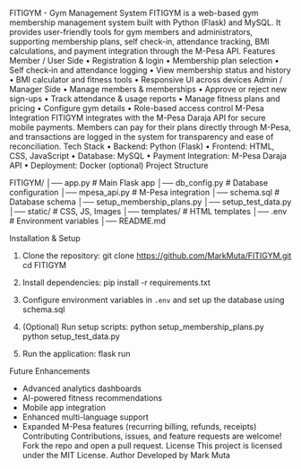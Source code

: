 FITIGYM - Gym Management System 
FITIGYM is a web-based gym membership management system built with Python (Flask) and MySQL. It provides user-friendly tools for gym members and administrators, supporting membership plans, self check-in, attendance tracking, BMI calculations, and payment integration through the M-Pesa API.
Features
Member / User Side
•	Registration & login
•	Membership plan selection
•	 Self check‑in and attendance logging
•	 View membership status and history
•	 BMI calculator and fitness tools
•	 Responsive UI across devices
Admin / Manager Side
•	Manage members & memberships
•	 Approve or reject new sign-ups
•	 Track attendance & usage reports
•	 Manage fitness plans and pricing
•	 Configure gym details
•	 Role-based access control
M-Pesa Integration
FITIGYM integrates with the M-Pesa Daraja API for secure mobile payments. Members can pay for their plans directly through M-Pesa, and transactions are logged in the system for transparency and ease of reconciliation.
Tech Stack
•	Backend: Python (Flask)
•	Frontend: HTML, CSS, JavaScript
•	 Database: MySQL
•	 Payment Integration: M-Pesa Daraja API
•	Deployment: Docker (optional)
Project Structure



FITIGYM/
│── app.py                # Main Flask app
│── db_config.py          # Database configuration
│── mpesa_api.py          # M-Pesa integration
│── schema.sql            # Database schema
│── setup_membership_plans.py
│── setup_test_data.py
│── static/               # CSS, JS, Images
│── templates/            # HTML templates
│── .env                  # Environment variables
│── README.md

Installation & Setup
1. Clone the repository:
   git clone https://github.com/MarkMuta/FITIGYM.git
   cd FITIGYM

2. Install dependencies:
   pip install -r requirements.txt

3. Configure environment variables in `.env` and set up the database using schema.sql

4. (Optional) Run setup scripts:
   python setup_membership_plans.py
   python setup_test_data.py

5. Run the application:
   flask run

Future Enhancements
- Advanced analytics dashboards
- AI-powered fitness recommendations
- Mobile app integration
- Enhanced multi-language support
- Expanded M-Pesa features (recurring billing, refunds, receipts)
Contributing
Contributions, issues, and feature requests are welcome! Fork the repo and open a pull request.
License
This project is licensed under the MIT License.
Author
Developed by Mark Muta
